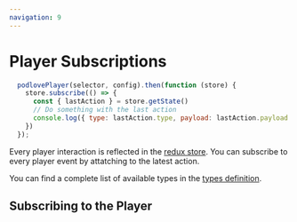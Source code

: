 ```yaml
---
navigation: 9
---
```


# Player Subscriptions

```javascript
  podlovePlayer(selector, config).then(function (store) {
    store.subscribe(() => {
      const { lastAction } = store.getState()
      // Do something with the last action
      console.log({ type: lastAction.type, payload: lastAction.payload })
    })
  });
```

Every player interaction is reflected in the [redux store](http://redux.js.org/docs/api/Store.html).
You can subscribe to every player event by attatching to the latest action.

You can find a complete list of available types in the [types definition](https://github.com/podlove/podlove-web-player/blob/development/src/store/types.js). 

## Subscribing to the Player

<store-subscribe />
